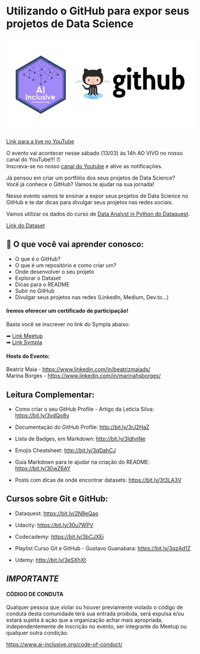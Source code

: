 # Utilizando o GitHub para expor seus projetos de Data Science

![Octocat](octoAI.png)


[Link para a live no YouTube](https://www.youtube.com/watch?v=Kkco06E_ZOY) 

O evento vai acontecer nesse sábado (13/03) às 14h AO VIVO no nosso canal do YouTube!!! ⏰  
Inscreva-se no nosso [canal do Youtube](https://bit.ly/ai-inclusive-youtube) e ative as notificações. 

Já pensou em criar um portfólio dos seus projetos de Data Science?  
Você já conhece o GitHub? Vamos te ajudar na sua jornada!  

Nesse evento vamos te ensinar a expor seus projetos de Data Science no GitHub e te dar dicas para divulgar seus projetos nas redes sociais.

Vamos utilizar os dados do curso de [Data Analyst in Python do Dataquest](https://www.dataquest.io/path/data-analyst/).

[Link do Dataset](https://data.world/data-society/used-cars-data)


## 📝 O que você vai aprender conosco:

- O que é o GitHub?
- O que é um repositório e como criar um?
- Onde desenvolver o seu projeto
- Explorar o Dataset 
- Dicas para o README
- Subir no GitHub
- Divulgar seus projetos nas redes (LinkedIn, Medium, Dev.to…)

#### Iremos oferecer um certificado de participação!  
Basta você se inscrever no link do Sympla abaixo:

➡ [Link Meetup](https://bit.ly/evento1303-meetup)  
➡ [Link Sympla](https://bit.ly/evento1303-sympla)


#### Hosts do Evento:

Beatriz Maia - https://www.linkedin.com/in/beatrizmaiads/  
Marina Borges - https://www.linkedin.com/in/marinahsborges/










## Leitura Complementar:

- Como criar o seu GitHub Profile - Artigo da Letícia Silva: https://bit.ly/3vdQo8v

- Documentação do GitHub Profile: http://bit.ly/3rJ2HaZ

- Lista de Badges, em Markdown: http://bit.ly/3ldhnNe

- Emojis Cheatsheet: http://bit.ly/3qDahCJ

- Guia Markdown para te ajudar na criação do README: https://bit.ly/30wZ6AY

- Posts com dicas de onde encontrar datasets: https://bit.ly/3t3LA3V


## Cursos sobre Git e GitHub:

- Dataquest: https://bit.ly/2N8eQao

- Udacity: https://bit.ly/30u7WPV

- Codecademy: https://bit.ly/3bCJXEj

- Playlist Curso Git e GitHub - Gustavo Guanabara: https://bit.ly/3qzAd1Z

- Udemy: http://bit.ly/3eSXhXt








## *IMPORTANTE*

#### CÓDIGO DE CONDUTA
Qualquer pessoa que violar ou houver previamente violado o código de conduta desta comunidade terá sua entrada proibida, será expulsa e/ou estará sujeita à ação que a organização achar mais apropriada, independentemente de inscrição no evento, ser integrante do Meetup ou qualquer outra condição.

https://www.ai-inclusive.org/code-of-conduct/
